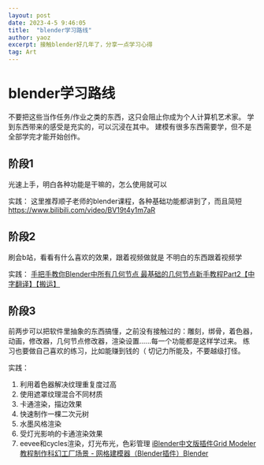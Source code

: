 ```yaml
---
layout: post
date: 2023-4-5 9:46:05
title:  "blender学习路线"
author: yaoz
excerpt: 接触blender好几年了，分享一点学习心得
tag: Art
---
```


# blender学习路线

不要把这些当作任务/作业之类的东西，这只会阻止你成为个人计算机艺术家。
学到东西带来的感受是充实的，可以沉浸在其中。
建模有很多东西需要学，但不是全部学完才能开始创作。

## 阶段1

光速上手，明白各种功能是干嘛的，怎么使用就可以

实践：
这里推荐顺子老师的blender课程，各种基础功能都讲到了，而且简短
https://www.bilibili.com/video/BV19t4y1m7aR

## 阶段2

刷会b站，看看有什么喜欢的效果，跟着视频做就是
不明白的东西跟着视频学

实践：
[手把手教你Blender中所有几何节点 最基础的几何节点新手教程Part2【中字翻译】【搬运】](https://www.bilibili.com/video/BV1GL411S7MJ)

## 阶段3

前两步可以把软件里抽象的东西搞懂，之前没有接触过的：雕刻，绑骨，着色器，动画，修改器，几何节点修改器，渲染设置......每一个功能都是这样学过来。
练习也要做自己喜欢的练习，比如能赚到钱的（
切记力所能及，不要越级打怪。

实践：
1.  利用着色器解决纹理重复度过高
2.  使用遮罩纹理混合不同材质
3.  卡通渲染，描边效果
4.  快速制作一棵二次元树
5.  水墨风格渲染
6.  受灯光影响的卡通渲染效果
7.  eevee和cycles渲染，灯光布光，色彩管理
[iBlender中文版插件Grid Modeler教程制作科幻工厂场景 - 网格建模器（Blender插件）Blender](https://www.bilibili.com/video/BV1Z8411j7Xt)